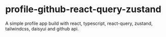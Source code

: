 # profile-github-react-query-zustand
A simple profile app build with react, typescript, react-query, zustand, tailwindcss, daisyui and github api.